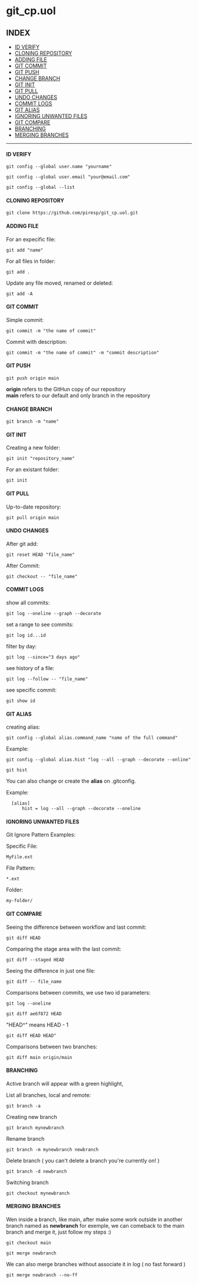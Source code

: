 # git_cp.uol

## INDEX

- [ID VERIFY](#1)
- [CLONING REPOSITORY](#2)
- [ADDING FILE](#3)
- [GIT COMMIT](#4)
- [GIT PUSH](#5)
- [CHANGE BRANCH](#6)
- [GIT INIT](#7)
- [GIT PULL](#8)
- [UNDO CHANGES](#9)
- [COMMIT LOGS](#10)
- [GIT ALIAS](#11)
- [IGNORING UNWANTED FILES](#12)
- [GIT COMPARE](#13)
- [BRANCHING](#14)
- [MERGING BRANCHES](#15)

-------------------------------

<a name="1"></a>
#### ID VERIFY

``` 
git config --global user.name "yourname" 
```
``` 
git config --global user.email "your@email.com" 
```  
``` 
git config --global --list 
```  
<a name="2"></a>
#### CLONING REPOSITORY

``` 
git clone https://github.com/piresp/git_cp.uol.git
```


<a name="3"></a>
#### ADDING FILE

For an expecific file: 
``` 
git add "name" 
```

For all files in folder: 
``` 
git add . 
```

Update any file moved, renamed or deleted:  
``` 
git add -A 
```


<a name="4"></a>
#### GIT COMMIT

Simple commit: 
``` 
git commit -m "the name of commit" 
```

Commit with description: 
``` 
git commit -m "the name of commit" -m "commit description" 
```


<a name="5"></a>
#### GIT PUSH

``` 
git push origin main 
```
  
**origin** refers to the GitHun copy of our repository  
**main** refers to our default and only branch in the repository  


<a name="6"></a>
#### CHANGE BRANCH

``` 
git branch -m "name" 
```


<a name="7"></a>
#### GIT INIT

Creating a new folder: 
``` 
git init "repository_name" 
```  

For an existant folder: 
``` 
git init 
```  


<a name="8"></a>
#### GIT PULL

Up-to-date repository: 
``` 
git pull origin main 
```  


<a name="9"></a>
#### UNDO CHANGES

After git add: 
``` 
git reset HEAD "file_name" 
```

After Commit: 
``` 
git checkout -- "file_name" 
```


<a name="10"></a>
#### COMMIT LOGS

show all commits:
``` 
git log --oneline --graph --decorate 
```

set a range to see commits:
``` 
git log id...id 
```

filter by day:
``` 
git log --since="3 days ago" 
```

see history of a file: 
``` 
git log --follow -- "file_name" 
```

see specific commit: 
``` 
git show id 
```  


<a name="11"></a>
#### GIT ALIAS

creating alias:
```
git config --global alias.command_name "name of the full command" 
```

Example:

``` 
git config --global alias.hist "log --all --graph --decorate --online" 
```

``` 
git hist 
```  

You can also change or create the **alias** on .gitconfig.
  
Example:  
  
``` 
  [alias]
      hist = log --all --graph --decorate --oneline
```


<a name="12"></a>
#### IGNORING UNWANTED FILES

Git Ignore Pattern Examples:

Specific File:
``` 
MyFile.ext
```

File Pattern:
``` 
*.ext
```  

Folder:
``` 
my-folder/
```

<a name="13"></a>
#### GIT COMPARE

Seeing the difference between workflow and last commit:
```
git diff HEAD
```

Comparing the stage area with the last commit:
```
git diff --staged HEAD
```

Seeing the difference in just one file:
```
git diff -- file_name
```

Comparisons between commits, we use two id parameters:
```
git log --oneline
```
```
git diff ae6f872 HEAD
```

"HEAD^" means HEAD - 1
```
git diff HEAD HEAD^
```

Comparisons between two branches:
```
git diff main origin/main
```


<a name="14"></a>
#### BRANCHING

Active branch will appear with a green highlight, 

List all branches, local and remote:
```
git branch -a
```

Creating new branch
```
git branch mynewbranch
```

Rename branch
```
git branch -m mynewbranch newbranch
```

Delete branch ( you can't delete a branch you're currently on! )
```
git branch -d newbranch
```

Switching branch
```
git checkout mynewbranch
```


<a name="15"></a>
#### MERGING BRANCHES

Wen inside a branch, like main, after make some work outside in another branch named as **newbranch** for exemple, we can comeback to the main branch and merge it, just follow my steps :)
```
git checkout main
```
```
git merge newbranch
```

We can also merge branches without associate it in log ( no fast forward )
```
git merge newbranch --no-ff
```

